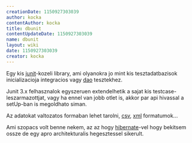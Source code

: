 ```yaml
---
creationDate: 1150927303039 
author: kocka 
contentAuthor: kocka 
title: dbunit 
contentUpdateDate: 1150927303039 
name: dbunit 
layout: wiki 
date: 1150927303039 
creator: kocka 
---
```

Egy kis [junit](junit.html)-kozeli library, ami olyanokra jo mint kis tesztadatbazisok inicializacioja integracios vagy [dao](DAO.html) tesztekhez.

Junit 3.x felhasznalok egyszeruen extendelhetik a sajat kis testcase-leszarmazottjat, vagy ha ennel van jobb otlet is, akkor par api hivassal a setUp-ban is megoldhato siman.

Az adatokat valtozatos formaban lehet tarolni, [csv](Missing.html), [xml](XML.html) formatumok...

Ami szopacs volt benne nekem, az az hogy [hibernate](Hibernate.html)-vel hogy bekitsem ossze de egy apro architekturalis hegesztessel sikerult.
